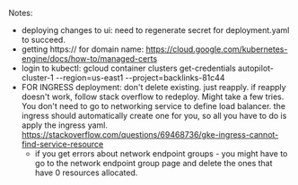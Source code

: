 Notes:

- deploying changes to ui: need to regenerate secret for deployment.yaml to succeed.
- getting https:// for domain name: https://cloud.google.com/kubernetes-engine/docs/how-to/managed-certs
- login to kubectl: gcloud container clusters get-credentials autopilot-cluster-1 --region=us-east1 --project=backlinks-81c44
- FOR INGRESS deployment: don't delete existing. just reapply. if reapply doesn't work, follow stack overflow to redeploy. Might take a few tries. You don't need to go to networking service to define load balancer. the ingress should automatically create one for you, so all you have to do is apply the ingress yaml.
  https://stackoverflow.com/questions/69468736/gke-ingress-cannot-find-service-resource
  - if you get errors about network endpoint groups - you might have to go to the network endpoint group page and delete the ones that have 0 resources allocated.

